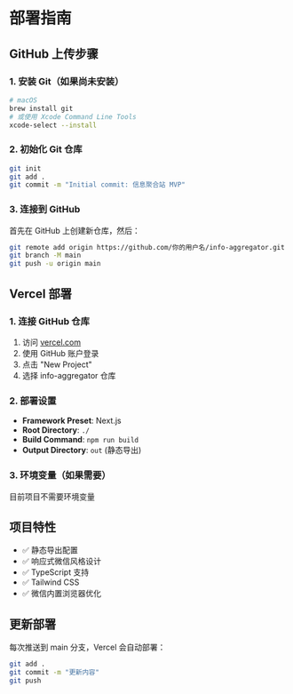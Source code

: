 # 部署指南

## GitHub 上传步骤

### 1. 安装 Git（如果尚未安装）
```bash
# macOS
brew install git
# 或使用 Xcode Command Line Tools
xcode-select --install
```

### 2. 初始化 Git 仓库
```bash
git init
git add .
git commit -m "Initial commit: 信息聚合站 MVP"
```

### 3. 连接到 GitHub
首先在 GitHub 上创建新仓库，然后：
```bash
git remote add origin https://github.com/你的用户名/info-aggregator.git
git branch -M main
git push -u origin main
```

## Vercel 部署

### 1. 连接 GitHub 仓库
1. 访问 [vercel.com](https://vercel.com)
2. 使用 GitHub 账户登录
3. 点击 "New Project"
4. 选择 info-aggregator 仓库

### 2. 部署设置
- **Framework Preset**: Next.js
- **Root Directory**: `./`
- **Build Command**: `npm run build`
- **Output Directory**: `out` (静态导出)

### 3. 环境变量（如果需要）
目前项目不需要环境变量

## 项目特性

- ✅ 静态导出配置
- ✅ 响应式微信风格设计
- ✅ TypeScript 支持
- ✅ Tailwind CSS
- ✅ 微信内置浏览器优化

## 更新部署

每次推送到 main 分支，Vercel 会自动部署：
```bash
git add .
git commit -m "更新内容"
git push
```